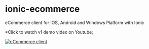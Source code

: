 # ionic-ecommerce
eCommerce client for IOS, Android and Windows Platform with Ionic

*Click to watch v1 demo video on Youtube;

[![eCommerce client](https://share.gifyoutube.com/KzB6Gb.gif)](https://www.youtube.com/watch?v=lLoQnPlAOdc)
